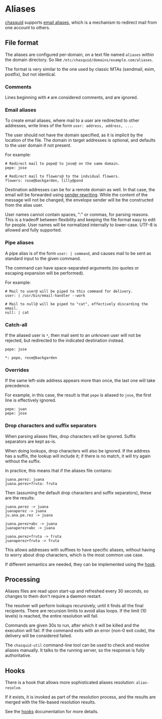 
# Aliases

[chasquid] supports [email aliases], which is a mechanism to redirect mail
from one account to others.


## File format

The aliases are configured per-domain, on a text file named `aliases` within
the domain directory. So like `/etc/chasquid/domains/example.com/aliases`.

The format is very similar to the one used by classic MTAs (sendmail, exim,
postfix), but not identical.

### Comments

Lines beginning with `#` are considered comments, and are ignored.

### Email aliases

To create email aliases, where mail to a user are redirected to other
addresses, write lines of the form `user: address, address, ...`.

The user should not have the domain specified, as it is implicit by the
location of the file. The domain in target addresses is optional, and defaults
to the user domain if not present.

For example:

```
# Redirect mail to pepe@ to jose@ on the same domain.
pepe: jose

# Redirect mail to flowers@ to the indvidual flowers.
flowers: rose@backgarden, lilly@pond
```

Destination addresses can be for a remote domain as well. In that case, the
email will be forwarded using
[sender rewriting](https://en.wikipedia.org/wiki/Sender_Rewriting_Scheme).
While the content of the message will not be changed, the envelope sender will
be the constructed from the alias user.

User names cannot contain spaces, ":" or commas, for parsing reasons. This is
a tradeoff between flexibility and keeping the file format easy to edit for
people. User names will be normalized internally to lower-case. UTF-8 is
allowed and fully supported.

### Pipe aliases

A pipe alias is of the form `user: | command`, and causes mail to be sent as
standard input to the given command.

The command can have space-separated arguments (no quotes or escaping
expansion will be performed).

For example:

```
# Mail to user@ will be piped to this command for delivery.
user: | /usr/bin/email-handler --work

# Mail to null@ will be piped to "cat", effectively discarding the email.
null: | cat
```

### Catch-all

If the aliased user is `*`, then mail sent to an unknown user will not be
rejected, but redirected to the indicated destination instead.

```
pepe: jose

*: pepe, rose@backgarden
```

### Overrides

If the same left-side address appears more than once, the last one will take
precedence.

For example, in this case, the result is that `pepe` is aliased to `jose`, the
first line is effectively ignored.

```
pepe: juan
pepe: jose
```

### Drop characters and suffix separators

When parsing aliases files, drop characters will be ignored. Suffix separators
are kept as-is.

When doing lookups, drop characters will also be ignored. If the address has a
suffix, the lookup will include it; if there is no match, it will try again
without the suffix.

In practice, this means that if the aliases file contains:

```
juana.perez: juana
juana.perez+fruta: fruta
```

Then (assuming the default drop characters and suffix separators), these are
the results:

```
juana.perez -> juana
juanaperez -> juana
ju.ana.pe.rez -> juana

juana.perez+abc -> juana
juanaperez+abc -> juana

juana.perez+fruta -> fruta
juanaperez+fruta -> fruta
```

This allows addresses with suffixes to have specific aliases, without having
to worry about drop characters, which is the most common use case.

If different semantics are needed, they can be implemented using the
[hook](#hooks).


## Processing

Aliases files are read upon start-up and refreshed every 30 seconds, so
changes to them don't require a daemon restart.

The resolver will perform lookups recursively, until it finds all the final
recipients. There are recursion limits to avoid alias loops. If the limit (10
levels) is reached, the entire resolution will fail.

Commands are given 30s to run, after which it will be killed and the execution
will fail.  If the command exits with an error (non-0 exit code), the delivery
will be considered failed.

The `chasquid-util` command-line tool can be used to check and resolve
aliases manually. It talks to the running server, so the response is fully
authoritative.


## Hooks

There is a hook that allows more sophisticated aliases resolution:
`alias-resolve`.

If it exists, it is invoked as part of the resolution process, and the results
are merged with the file-based resolution results.

See the [hooks](hooks.md) documentation for more details.


[chasquid]: https://blitiri.com.ar/p/chasquid
[email aliases]: https://en.wikipedia.org/wiki/Email_alias
